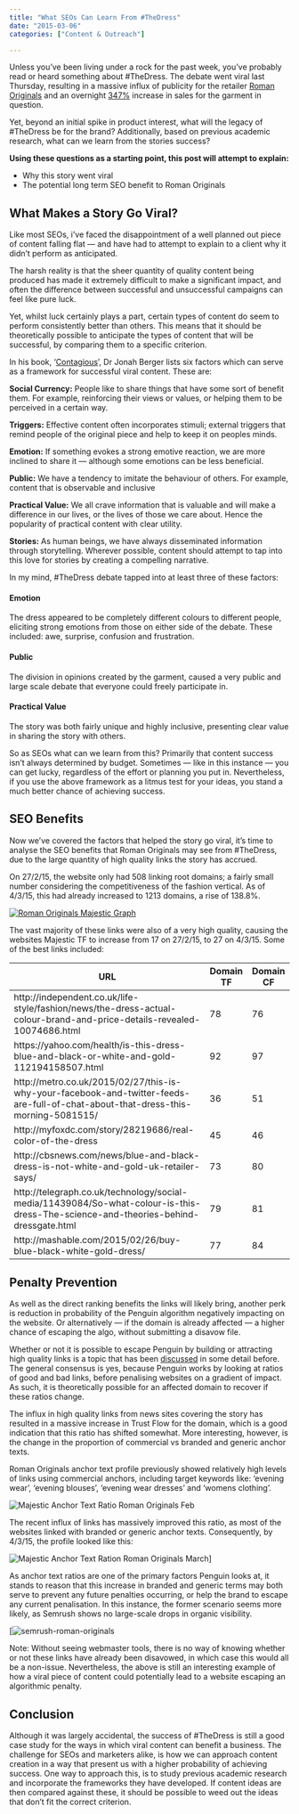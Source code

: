 ```yaml
---
title: "What SEOs Can Learn From #TheDress"
date: "2015-03-06"
categories: ["Content & Outreach"]

---
```


Unless you’ve been living under a rock for the past week, you’ve probably read or heard something about #TheDress. The debate went viral last Thursday, resulting in a massive influx of publicity for the retailer [Roman Originals](http://www.romanoriginals.co.uk/) and an overnight [347%](http://money.cnn.com/2015/02/27/smallbusiness/the-dress-blue-black-gold-white/) increase in sales for the garment in question.

Yet, beyond an initial spike in product interest, what will the legacy of #TheDress be for the brand? Additionally, based on previous academic research, what can we learn from the stories success?

**Using these questions as a starting point, this post will attempt to explain:**

*   Why this story went viral
*   The potential long term SEO benefit to Roman Originals

## What Makes a Story Go Viral?

Like most SEOs, i’ve faced the disappointment of a well planned out piece of content falling flat — and have had to attempt to explain to a client why it didn’t perform as anticipated.

The harsh reality is that the sheer quantity of quality content being produced has made it extremely difficult to make a significant impact, and often the difference between successful and unsuccessful campaigns can feel like pure luck.

Yet, whilst luck certainly plays a part, certain types of content do seem to perform consistently better than others. This means that it should be theoretically possible to anticipate the types of content that will be successful, by comparing them to a specific criterion.

In his book, ‘[Contagious](http://jonahberger.com/books/contagious/)’, Dr Jonah Berger lists six factors which can serve as a framework for successful viral content. These are:

**Social Currency:** People like to share things that have some sort of benefit them. For example, reinforcing their views or values, or helping them to be perceived in a certain way.

**Triggers:** Effective content often incorporates stimuli; external triggers that remind people of the original piece and help to keep it on peoples minds.

**Emotion:** If something evokes a strong emotive reaction, we are more inclined to share it — although some emotions can be less beneficial.

**Public:** We have a tendency to imitate the behaviour of others. For example, content that is observable and inclusive

**Practical Value:** We all crave information that is valuable and will make a difference in our lives, or the lives of those we care about. Hence the popularity of practical content with clear utility.

**Stories:** As human beings, we have always disseminated information through storytelling. Wherever possible, content should attempt to tap into this love for stories by creating a compelling narrative.

In my mind, #TheDress debate tapped into at least three of these factors:

#### Emotion

The dress appeared to be completely different colours to different people, eliciting strong emotions from those on either side of the debate. These included: awe, surprise, confusion and frustration.

#### Public

The division in opinions created by the garment, caused a very public and large scale debate that everyone could freely participate in.

#### Practical Value

The story was both fairly unique and highly inclusive, presenting clear value in sharing the story with others.

So as SEOs what can we learn from this? Primarily that content success isn’t always determined by budget. Sometimes — like in this instance — you can get lucky, regardless of the effort or planning you put in. Nevertheless, if you use the above framework as a litmus test for your ideas, you stand a much better chance of achieving success.

## SEO Benefits

Now we’ve covered the factors that helped the story go viral, it’s time to analyse the SEO benefits that Roman Originals may see from #TheDress, due to the large quantity of high quality links the story has accrued.

On 27/2/15, the website only had 508 linking root domains; a fairly small number considering the competitiveness of the fashion vertical. As of 4/3/15, this had already increased to 1213 domains, a rise of 138.8%.

[![Roman Originals Majestic Graph](/img/Majestic-Graph-Roman-Originals.png)](https://www.williamnye.co.uk/wp-content/uploads/2017/02/Majestic-Graph-Roman-Originals.png)

The vast majority of these links were also of a very high quality, causing the websites Majestic TF to increase from 17 on 27/2/15, to 27 on 4/3/15\. Some of the best links included:

<table>
<thead>
    <tr>
      <th scope="col">URL</th>
      <th scope="col">Domain TF</th>
      <th scope="col">Domain CF</th>
    </tr>
</thead>
 <tbody>
    <tr>
      <td data-label="URL">http://independent.co.uk/life-style/fashion/news/the-dress-actual-colour-brand-and-price-details-revealed-10074686.html</td>
      <td data-label="Domain TF">78</td>
      <td data-label="Domain CF">76</td>
    </tr>
    <tr>
      <td data-label="URL">https://yahoo.com/health/is-this-dress-blue-and-black-or-white-and-gold-112194158507.html</td>
      <td data-label="Domain TF">92</td>
      <td data-label="Domain CF">97</td>
    </tr>
    <tr>
      <td data-label="URL">http://metro.co.uk/2015/02/27/this-is-why-your-facebook-and-twitter-feeds-are-full-of-chat-about-that-dress-this-morning-5081515/</td>
      <td data-label="Domain TF">36</td>
      <td data-label="Domain CF">51</td>
    </tr>
    <tr>
      <td data-label="URL">http://myfoxdc.com/story/28219686/real-color-of-the-dress</td>
      <td data-label="Domain TF">45</td>
      <td data-label="Domain CF">46</td>
    </tr>
    <tr>
      <td data-label="URL">http://cbsnews.com/news/blue-and-black-dress-is-not-white-and-gold-uk-retailer-says/</td>
      <td data-label="Domain TF">73</td>
      <td data-label="Domain CF">80</td>
    </tr>
    <tr>
      <td data-label="URL">http://telegraph.co.uk/technology/social-media/11439084/So-what-colour-is-this-dress-The-science-and-theories-behind-dressgate.html</td>
      <td data-label="Domain TF">79</td>
      <td data-label="Domain CF">81</td>
    </tr>
    <tr>
      <td data-label="URL">http://mashable.com/2015/02/26/buy-blue-black-white-gold-dress/</td>
      <td data-label="Domain TF">77</td>
      <td data-label="Domain CF">84</td>
    </tr>
     </tbody>
</table>

## Penalty Prevention

As well as the direct ranking benefits the links will likely bring, another perk is reduction in probability of the Penguin algorithm negatively impacting on the website. Or alternatively — if the domain is already affected — a higher chance of escaping the algo, without submitting a disavow file.

Whether or not it is possible to escape Penguin by building or attracting high quality links is a topic that has been [discussed](http://digitalphilippines.net/getting-good-links-without-link-disavowal-can-remove-penguin-penalty/) in some detail before. The general consensus is yes, because Penguin works by looking at ratios of good and bad links, before penalising websites on a gradient of impact. As such, it is theoretically possible for an affected domain to recover if these ratios change.

The influx in high quality links from news sites covering the story has resulted in a massive increase in Trust Flow for the domain, which is a good indication that this ratio has shifted somewhat. More interesting, however, is the change in the proportion of commercial vs branded and generic anchor texts.

Roman Originals anchor text profile previously showed relatively high levels of links using commercial anchors, including target keywords like: ‘evening wear’, ‘evening blouses’, ‘evening wear dresses’ and ‘womens clothing’.

![Majestic Anchor Text Ratio Roman Originals Feb](/img/Majestic-Anchor-Text-Roman-Originals-Feb.png)

The recent influx of links has massively improved this ratio, as most of the websites linked with branded or generic anchor texts. Consequently, by 4/3/15, the profile looked like this:

![Majestic Anchor Text Ration Roman Originals March](/img/Majestic-Anchor-Text-Roman-Originals-March.png)]

As anchor text ratios are one of the primary factors Penguin looks at, it stands to reason that this increase in branded and generic terms may both serve to prevent any future penalties occurring, or help the brand to escape any current penalisation. In this instance, the former scenario seems more likely, as Semrush shows no large-scale drops in organic visibility.

[![semrush-roman-originals](/img/semrush-roman-originals.png)

Note: Without seeing webmaster tools, there is no way of knowing whether or not these links have already been disavowed, in which case this would all be a non-issue. Nevertheless, the above is still an interesting example of how a viral piece of content could potentially lead to a website escaping an algorithmic penalty.

## Conclusion

Although it was largely accidental, the success of #TheDress is still a good case study for the ways in which viral content can benefit a business. The challenge for SEOs and marketers alike, is how we can approach content creation in a way that present us with a higher probability of achieving success. One way to approach this, is to study previous academic research and incorporate the frameworks they have developed. If content ideas are then compared against these, it should be possible to weed out the ideas that don’t fit the correct criterion.